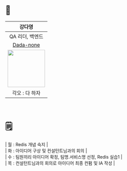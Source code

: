 # 🤝 
|강다영|
|:---:|
|QA 리더, 백엔드|
|[Dada-none](https://github.com/Dada-none)|
|<img src ="https://avatars.githubusercontent.com/u/73842572?v=4" width="120px">|
|각오 : 다 하자|

<br/>

# 🗒️ 
| 월 : Redis 개념 숙지 |<br/>
| 화 : 아이디어 구상 및 컨설턴트님과의 회의 |<br/>
| 수 : 팀원끼리 아이디어 확정, 팀명.서비스명 선정, Redis 실습1 |<br/>
| 목 : 컨설턴트님과의 회의로 아이디어 최종 컨펌 및 IA 작성 |<br/>
